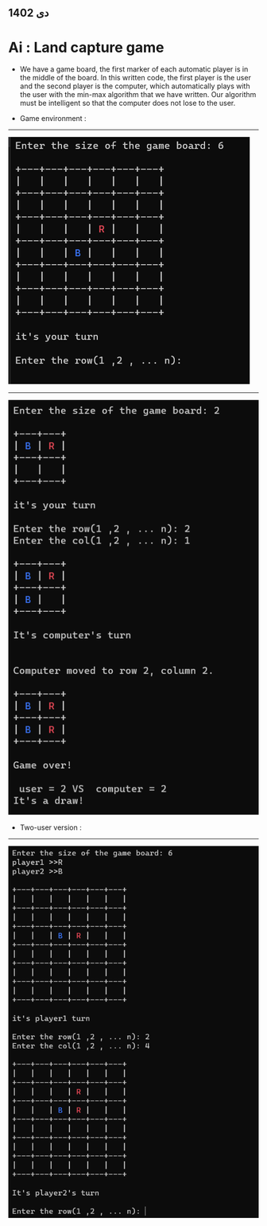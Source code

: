 ## دی 1402
# Ai : Land capture game 

- We have a game board, the first marker of each automatic player is in the middle of the board. In this written code, the first player is the user and the second player is the computer, which automatically plays with the user with the min-max algorithm that we have written. Our algorithm must be intelligent so that the computer does not lose to the user.

- Game environment :
---

![alt text](1.png)

---

![alt text](2.png)



- Two-user version :
---

![alt text](3.png)
